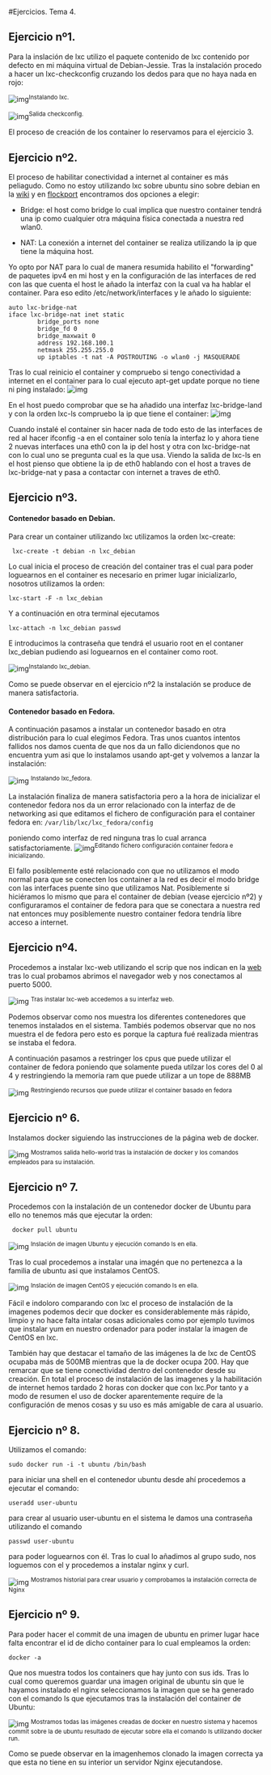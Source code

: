 #Ejercicios. Tema 4.


## Ejercicio nº1.

Para la inslación de lxc utilizo el paquete contenido de lxc contenido por defecto en mi máquina virtual de Debian-Jessie. Tras la instalación procedo a hacer un lxc-checkconfig cruzando los dedos para que no haya nada en rojo:

![img](https://i.sli.mg/q8hk84.png)<sup>Instalando lxc.</sup>

![img](https://i.sli.mg/Yde9hF.png)<sup>Salida checkconfig.</sup>


El proceso de creación de los container lo reservamos para el ejercicio 3.


## Ejercicio nº2.

El proceso de habilitar conectividad a internet al container es más peliagudo. Como no estoy utilizando lxc sobre ubuntu sino sobre debian en la [wiki](https://wiki.debian.org/LXC/SimpleBridge) y en [flockport](https://www.flockport.com/lxc-networking-guide/)  encontramos dos opciones a elegir:

* Bridge: el host como bridge lo cual implica que nuestro container tendrá una ip como cualquier otra máquina física conectada a nuestra red wlan0.

* NAT: La conexión a internet del container se realiza utilizando la ip que tiene la máquina host.

Yo opto por NAT para lo cual de manera resumida habilito  el "forwarding" de paquetes ipv4 en mi host y en la configuración de las interfaces de red con las que cuenta el host le añado la interfaz con la cual va ha hablar el container. Para eso edito /etc/network/interfaces y le añado lo siguiente:

```
auto lxc-bridge-nat
iface lxc-bridge-nat inet static
        bridge_ports none
        bridge_fd 0
        bridge_maxwait 0
        address 192.168.100.1
        netmask 255.255.255.0
        up iptables -t nat -A POSTROUTING -o wlan0 -j MASQUERADE
```

Tras lo cual reinicio el container y compruebo si tengo conectividad a internet en el container para lo cual ejecuto apt-get update porque no tiene ni ping instalado:
![img](https://i.sli.mg/oXpVVs.png)


En el host puedo comprobar que se ha añadido una interfaz lxc-bridge-land y con la orden lxc-ls compruebo la ip que tiene el container:
![img](https://i.sli.mg/jgIWV2.png)

Cuando instalé el container sin hacer nada de todo esto de las interfaces de red al hacer ifconfig -a en el container solo tenía la interfaz lo y ahora tiene 2 nuevas interfaces una eth0 con la ip del host y otra con lxc-bridge-nat con lo cual uno se pregunta cual es la que usa. Viendo la salida de lxc-ls en el host pienso que obtiene la ip de eth0 hablando con el host a traves de lxc-bridge-nat  y pasa a contactar con internet a traves de eth0.

## Ejercicio nº3.

#### Contenedor basado en Debian.
Para crear un container utilizando lxc utilizamos la orden lxc-create:
```
 lxc-create -t debian -n lxc_debian
```
Lo cual inicia el proceso de creación del container tras el cual para poder loguearnos en el container es necesario en primer lugar inicializarlo, nosotros utilizamos la orden:
```
lxc-start -F -n lxc_debian
```
Y a continuación en otra terminal ejecutamos 

```
lxc-attach -n lxc_debian passwd
```

E introducimos la contraseña que tendrá el usuario root en el contaner lxc_debian pudiendo asi loguearnos en el container como root.


![img](https://i.sli.mg/sZpXTj.png)<sup>Instalando lxc_debian.</sup>


Como se puede observar en el ejercicio nº2 la instalación se produce de manera satisfactoria.

#### Contenedor basado en Fedora.

A continuación pasamos a instalar un contenedor basado en otra distribución para lo cual elegimos Fedora.  Tras unos cuantos intentos fallidos nos damos cuenta de que nos da un fallo diciendonos que no encuentra yum asi que lo instalamos usando apt-get y volvemos a lanzar la instalación:


![img](https://i.sli.mg/MgxCdU.png)
<sup>Instalando lxc_fedora.</sup>



La instalación finaliza de manera satisfactoria pero a la hora de inicializar el contenedor fedora nos da un error relacionado con la interfaz de de networking asi que editamos el fichero de configuración para el container fedora en: ``` /var/lib/lxc/lxc_fedora/config ```

poniendo como interfaz de red ninguna tras lo cual arranca satisfactoriamente.
![img](https://i.sli.mg/QIdnN3.png)<sup>Editando fichero configuración container fedora e inicializando.</sup>


El fallo posiblemente esté relacionado con que no utilizamos el modo normal para que se conecten los container a la red es decir el modo bridge con las interfaces puente sino que utilizamos Nat.
Posiblemente si hiciéramos lo mismo que para el container de debian (vease ejercicio nº2) y configuraramos el container de fedora para que se conectara a nuestra red nat entonces muy posiblemente nuestro container fedora tendría libre acceso a internet.


## Ejercicio nº4.

Procedemos a instalar lxc-web utilizando el scrip que nos indican en la [web](http://lxc-webpanel.github.io/install.html) tras lo cual probamos abrimos el navegador web y nos conectamos al puerto 5000.

![img](https://i.sli.mg/DE79ED.png)
<sup>Tras instalar lxc-web accedemos a su interfaz web.</sup>


Podemos observar como nos muestra los diferentes contenedores que tenemos instalados en el sistema. Tambiés podemos observar que no nos muestra el de fedora pero esto es porque la captura fué realizada mientras se instaba el fedora.

A continuación pasamos a restringer los cpus que puede utilizar el container de fedora poniendo que solamente pueda utilzar los cores del 0 al 4 y restringiendo la memoria ram que puede utilizar a un tope de 888MB

![img](https://i.sli.mg/5Vwj7d.png)
<sup>Restringiendo recursos que puede utilizar  el container basado en fedora</sup>



## Ejercicio nº 6.

Instalamos docker siguiendo las instrucciones de la página web de docker.

![img](https://i.sli.mg/wf3Uq0.png)
<sup>Mostramos salida hello-world tras la instalación de docker y los comandos empleados para su instalación.</sup>


## Ejercicio nº 7.

Procedemos con la instalación de un contenedor docker de Ubuntu para ello no tenemos más que ejecutar la orden:
```
 docker pull ubuntu
```
![img](https://i.sli.mg/WoYo1u.png)
<sup>Inslación de imagen Ubuntu y ejecución comando ls en ella.</sup>

Tras lo cual procedemos a instalar una imagén que no pertenezca a la familia de ubuntu asi que instalamos CentOS.

![img](https://i.sli.mg/zntolh.png)
<sup>Inslación de imagen CentOS y ejecución comando ls en ella.</sup>

Fácil e indoloro comparando  con lxc el proceso de instalación de la imagenes podemos decir que docker es considerablemente más rápido, limpio y no hace falta intalar cosas adicionales como por ejemplo tuvimos que instalar yum en nuestro ordenador para poder instalar la imagen de CentOS en lxc.

También hay que destacar el tamaño de las imágenes la de lxc de CentOS ocupaba más de 500MB mientras que la de docker ocupa 200.  Hay que remarcar que se  tiene conectividad dentro del contenedor desde su creación. En total el proceso de instalación de las imagenes y la habilitación de internet hemos tardado 2 horas con docker que con lxc.Por tanto y a modo de resumen el uso de docker aparentemente require de la configuración de menos cosas y su uso es más amigable de cara al usuario. 



## Ejercicio nº 8.


Utilizamos el comando:

```
sudo docker run -i -t ubuntu /bin/bash
```

para iniciar una shell en el contenedor ubuntu desde ahí procedemos a ejecutar el comando:
```
useradd user-ubuntu
```
para crear al usuario user-ubuntu en el sistema le damos una contraseña utilizando el comando
```
passwd user-ubuntu
```
para poder loguearnos con él. Tras lo cual lo añadimos al grupo sudo, nos loguemos con el y procedemos a instalar nginx y curl.

![img](https://i.sli.mg/umUsWQ.png)
<sup>Mostramos historial para crear usuario y comprobamos la instalación correcta de Nginx</sup>


## Ejercicio nº 9.

Para poder hacer el commit de una imagen de ubuntu en primer lugar hace falta encontrar el id de dicho container para lo cual empleamos la orden:

```
docker -a
```
Que nos muestra todos los containers que hay junto con sus ids. Tras lo cual como queremos guardar una imagen original de ubuntu sin que le hayamos instalado el nginx seleccionamos la imagen que se ha generado con el comando ls que ejecutamos tras la instalación del container de Ubuntu:

![img](https://i.sli.mg/n1PvkR.png)
<sup>Mostramos todas las imágenes creadas de docker en nuestro sistema y hacemos commit sobre la de ubuntu resultado de ejecutar sobre ella el comando ls utilizando docker run.</sup>

Como se puede observar en la imagenhemos clonado la imagen correcta ya que esta no tiene en su interior un servidor Nginx ejecutandose.